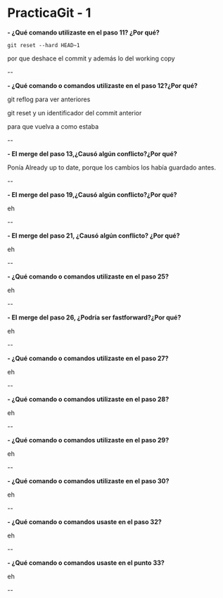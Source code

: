 # PracticaGit - 1


**- ¿Qué comando utilizaste en el paso 11? ¿Por qué?**

`git reset --hard HEAD~1 `

por que deshace el commit y además lo del working copy 

--


**- ¿Qué comando o comandos utilizaste en el paso 12?¿Por qué?**

git reflog para ver anteriores

git reset y un identificador del commit anterior

para que vuelva a como estaba

--

**- El merge del paso 13,¿Causó algún conflicto?¿Por qué?**

Ponía Already up to date, porque los cambios los había guardado antes.

--

**- El merge del paso 19,¿Causó algún conflicto?¿Por qué?**

eh

--


**- El merge del paso 21, ¿Causó algún conflicto? ¿Por qué?**

eh

--


**- ¿Qué comando o comandos utilizaste en el paso 25?**


eh

--



**- El merge del paso 26, ¿Podría ser fastforward?¿Por qué?**

eh

--


**- ¿Qué comando o comandos utilizaste en el paso 27?**


eh

--


**- ¿Qué comando o comandos utilizaste en el paso 28?**


eh

--


**- ¿Qué comando o comandos utilizaste en el paso 29?**


eh

--



**- ¿Qué comando o comandos utilizaste en el paso 30?**


eh

--


**- ¿Qué comando o comandos usaste en el paso 32?**


eh

--


**- ¿Qué comando o comandos usaste en el punto 33?**

eh

--
